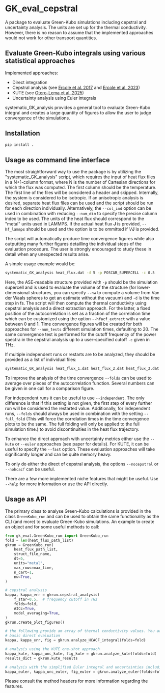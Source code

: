 # GK_eval_cepstral

A package to evaluate Green-Kubo simulations including cepstral and uncertainty analysis. The units are set up for the thermal conductivity. However, there is no reason to assume that the implemented approaches would not work for other transport quantities.

## Evaluate Green-Kubo integrals using various statistical approaches

Implemented approaches:
 - Direct integration
 - Cepstral analysis (see [Ercole et al. 2017](http://dx.doi.org/10.1038/s41598-017-15843-2) and [Ercole et al. 2023](https://linkinghub.elsevier.com/retrieve/pii/S0010465522001898))
 - KUTE (see [Otero-Lema et al. 2025](https://doi.org/10.1021/acs.jcim.4c02219))
 - Uncertainty analysis using Euler integrals

systematic_GK_analysis provides a general tool to evaluate Green-Kubo integral and creates a large quantity of figures to allow the user to judge convergence of the simulations.

## Installation

```bash
pip install .
```

## Usage as command line interface

The most straightforward way to use the package is by utilizing the "systematic_GK_analysis" script, which requires the input of heat flux files in a N+1-column format, where N is the number of Cartesian directions for which the flux was computed. The first column should be the temperature. The first line of the files will be considered a header and skipped. Internally, the system is considered to be isotropic. If an anisotropic analysis is desired, separate heat flux files can be used and the script should be run for each direction individually. Alternatively, the `--col_ind` option can be used in combination with reducing `--num_dim` to specify the precise column index to be used. The units of the heat flux should correspond to the "metal" units used in LAMMPS. If the actual heat flux $\mathbf{J}$ is provided, `--hf_lammps` should be used and the option is to be ommitted if $V\mathbf{J}$ is provided.

The script will automatically produce time convergence figures while also outputting many further figures detailling the individual steps of the evaluation procedure. The user is strongly encouraged to study these in detail when any unexpected results arise.

A simple usage example would be:

```bash
systematic_GK_analysis heat_flux.dat -d 5 -p POSCAR_SUPERCELL -c 0.5
```

Here, the ASE-readable structure provided with `-p` should be the simulation supercell and is used to evaluate the volume of the structure (for lower-dimensional structures, you can specify `--nw` to compute a volume from Van der Waals spheres to get an estimate without the vacuum) and `-d` is the time step in fs. The script will then compute the thermal conductivity using cepstral analysis and a direct extraction approach. For the latter, a fixed position of the autocorrelation is set as a fraction of the correlation time which can be customized using the option `--hfacf_extract` with a value between 0 and 1. Time convergence figures will be created for both approaches for `--num_tests` different simulation times, defaulting to 20. The same convergence test is performed for the cutoff frequency of the power spectra in the cepstral analysis up to a user-specified cutoff `-c` given in THz.

If multiple independent runs or restarts are to be analyzed, they should be provided as a list of individual files:

```bash
systematic_GK_analysis heat_flux_1.dat heat_flux_2.dat heat_flux_3.dat -d 5 -p POSCAR_SUPERCELL
```

To improve the analysis of the time convergence `--folds` can be used to average over pieces of the autocorrelation function. Several numbers can be given in one call for a comparison figure.

For independent runs it can be useful to use `--independent`. The only difference is that if this setting is not given, the first step of every further run will be considered the restarted value. Additionally, for independent runs, `--folds` should always be used in combination with the setting `--full_fold` (This will force the correlation times in the time convergence plots to be the same. The full folding will only be applied to the full simulation time.) to avoid discontinuities in the heat flux trajectory.

To enhance the direct approach with uncertainty metrics either use the `--kute` or `--euler` approaches (see paper for details). For KUTE, it can be useful to specify the `--fast` option. These evaluation approaches will take significantly longer and can be quite memory heavy.

To only do either the direct of cepstral analysis, the options `--nocepstral` or `--nohcacf` can be useful.

There are a few more implemented niche features that might be useful. Use `--help` for more information or use the API directly. 


## Usage as API

The primary class to analyse Green-Kubo calculations is provided in the class `GreenKubo_run` and can be used to obtain the same functionality as the CLI (and more) to evaluate Green-Kubo simulations. An example to create an object and for some useful methods to call:


```python
from gk_eval.GreenKubo_run import GreenKubo_run
fold = len(heat_flux_path_list)
gkrun = GreenKubo_run(
    heat_flux_path_list,
    struct_file_name,
    dt=5,
    units="metal",
    max_rows=max_time,
    n_cart=1,
    nw=True,
)

# cepstral analysis
kappa, kappa_err = gkrun.cepstral_analysis(
    f_star=0.5,  # frequency cutoff in THz
    folds=fold,
    AICc=True,
    model_averaging=True,
)
gkrun.create_plot_figures()

# the following provide an array of thermal conductivity values. You are meant to choose a value along the HFACF based on uncertainty metrics or multiple runs
# basic direct evaluation
kappa, kappa_err, fig = gkrun.analyze_HCACF_integral(folds=fold)

# analysis using the KUTE one-shot approach
kappa_kute, kappa_unc_kute, fig_kute = gkrun.analyze_kute(folds=fold)
results_dict = gkrun.kute_results

# analysis with the simplified Euler integral and uncertainties including the covariance matrix
kappa_euler, kappa_unc_euler, fig_euler = gkrun.analyze_euler(folds=fold)


```

Please consult the method headers for more information regarding the features.
